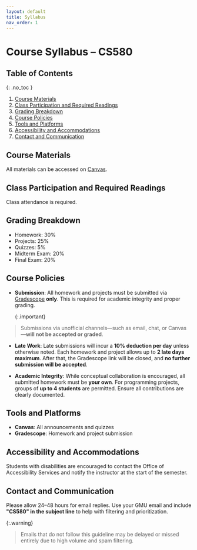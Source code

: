 ```yaml
---
layout: default
title: Syllabus
nav_order: 1
---
```


# Course Syllabus – CS580

## Table of Contents
{: .no_toc }

1. [Course Materials](#course-materials)
2. [Class Participation and Required Readings](#reading)
3. [Grading Breakdown](#grading-breakdown)
4. [Course Policies](#course-policies)
5. [Tools and Platforms](#tools-and-platforms)
6. [Accessibility and Accommodations](#accessibility-and-accommodations)
7. [Contact and Communication](#contact-and-communication)


## Course Materials
All materials can be accessed on [Canvas](https://canvas.gmu.edu/login/canvas). 

## Class Participation and Required Readings
Class attendance is required.

## Grading Breakdown
- Homework: 30%
- Projects: 25%
- Quizzes: 5%
- Midterm Exam: 20%
- Final Exam: 20%

## Course Policies
- **Submission**:
  All homework and projects must be submitted via [Gradescope](https://www.gradescope.com/) **only**. This is required for academic integrity and proper grading. 
  
  {:.important}
> Submissions via unofficial channels—such as email, chat, or Canvas—**will not be accepted or graded**.

- **Late Work**:
  Late submissions will incur a **10% deduction per day** unless otherwise noted. Each homework and project allows up to **2 late days maximum**. After that, the Gradescope link will be closed, and **no further submission will be accepted**.

- **Academic Integrity**:
  While conceptual collaboration is encouraged, all submitted homework must be **your own**. For programming projects, groups of **up to 4 students** are permitted. Ensure all contributions are clearly documented.


## Tools and Platforms
- **Canvas**: All announcements and quizzes
- **Gradescope**: Homework and project submission


## Accessibility and Accommodations
Students with disabilities are encouraged to contact the Office of Accessibility Services and notify the instructor at the start of the semester.

## Contact and Communication

Please allow 24–48 hours for email replies. Use your GMU email and include **"CS580" in the subject line** to help with filtering and prioritization.

{:.warning}
> Emails that do not follow this guideline may be delayed or missed entirely due to high volume and spam filtering.
